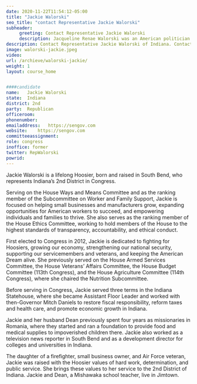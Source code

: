 ```yaml
---
date: 2020-11-22T11:54:12-05:00
title: "Jackie Walorski"
seo_title: "contact Representative Jackie Walorski"
subheader:
     greeting: Contact Representative Jackie Walorski 
     description: Jacqueline Renae Walorski was an American politician who served as the U.S. representative for Indiana's 2nd congressional district from 2013 until her death in 2022. She was a member of the Republican Party.
description: Contact Representative Jackie Walorski of Indiana. Contact information for Jackie Walorski includes email address, phone number, and mailing address.
image: walorski-jackie.jpeg
video: 
url: /archieve/walorski-jackie/
weight: 1
layout: course_home


####candidate
name:	Jackie Walorski
state:	Indiana
district: 2nd
party:	Republican
officeroom:	
phonenumber:	
emailaddress:	https://sengov.com
website:	https://sengov.com
committeeassignment: 
role: congress
inoffice: former
twitter: RepWalorski
powrid: 
---
```


Jackie Walorski is a lifelong Hoosier, born and raised in South Bend, who represents Indiana’s 2nd District in Congress.

Serving on the House Ways and Means Committee and as the ranking member of the Subcommittee on Worker and Family Support, Jackie is focused on helping small businesses and manufacturers grow, expanding opportunities for American workers to succeed, and empowering individuals and families to thrive. She also serves as the ranking member of the House Ethics Committee, working to hold members of the House to the highest standards of transparency, accountability, and ethical conduct.

First elected to Congress in 2012, Jackie is dedicated to fighting for Hoosiers, growing our economy, strengthening our national security, supporting our servicemembers and veterans, and keeping the American Dream alive. She previously served on the House Armed Services Committee, the House Veterans’ Affairs Committee, the House Budget Committee (113th Congress), and the House Agriculture Committee (114th Congress), where she chaired the Nutrition Subcommittee.

Before serving in Congress, Jackie served three terms in the Indiana Statehouse, where she became Assistant Floor Leader and worked with then-Governor Mitch Daniels to restore fiscal responsibility, reform taxes and health care, and promote economic growth in Indiana.

Jackie and her husband Dean previously spent four years as missionaries in Romania, where they started and ran a foundation to provide food and medical supplies to impoverished children there. Jackie also worked as a television news reporter in South Bend and as a development director for colleges and universities in Indiana.

The daughter of a firefighter, small business owner, and Air Force veteran, Jackie was raised with the Hoosier values of hard work, determination, and public service. She brings these values to her service to the 2nd District of Indiana. Jackie and Dean, a Mishawaka school teacher, live in Jimtown.